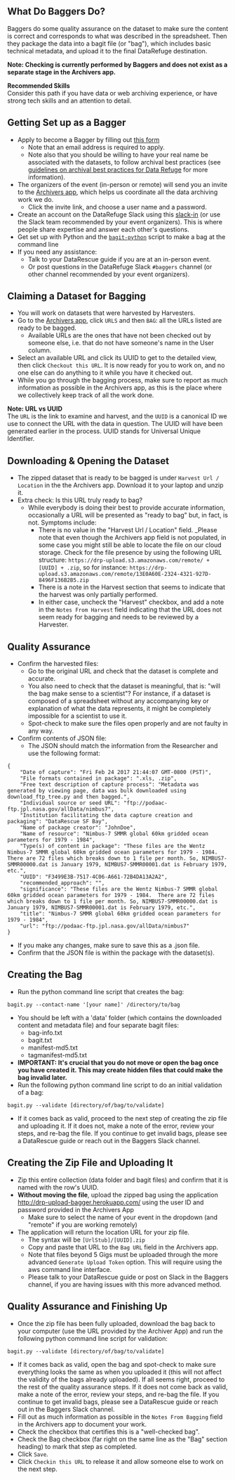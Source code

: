 ## What Do Baggers Do?

Baggers do some quality assurance on the dataset to make sure the content is correct and corresponds to what was described in the spreadsheet. Then they package the data into a bagit file (or "bag"), which includes basic technical metadata, and upload it to the final DataRefuge destination.

**Note: Checking is currently performed by Baggers and does not exist as a separate stage in the Archivers app.**

<div class = "note">
  <strong>Recommended Skills</strong> <br />  
  Consider this path if you have data or web archiving experience, or have strong tech skills and an attention to detail.
</div>

## Getting Set up as a Bagger

- Apply to become a Bagger by filling out [this form](https://docs.google.com/a/temple.edu/forms/d/e/1FAIpQLSfh9YIFnDrc-Cuc0hTd-U37J3D8xw8K7VXmzWkPs6Y5Q0wfVg/viewform)
  	- Note that an email address is required to apply.
	- Note also that you should be willing to have your real name be associated with the datasets, to follow archival best practices (see [guidelines on archival best practices for Data Refuge](http://www.ppehlab.org/blogposts/2017/2/1/data-refuge-rests-on-a-clear-chain-of-custody) for more information).
- The organizers of the event (in-person or remote) will send you an invite to the [Archivers app](http://www.archivers.space/), which helps us coordinate all the data archiving work we do.
  	- Click the invite link, and choose a user name and a password.
- Create an account on the DataRefuge Slack using this [slack-in](https://rauchg-slackin-qonsfhhvxs.now.sh/) (or use the Slack team recommended by your event organizers). This is where people share expertise and answer each other's questions.   
- Get set up with Python and the [`bagit-python`](https://github.com/LibraryOfCongress/bagit-python) script to make a bag at the command line
- If you need any assistance:
     - Talk to your DataRescue guide if you are at an in-person event.
     - Or post questions in the DataRefuge Slack `#baggers` channel (or other channel recommended by your event organizers).

## Claiming a Dataset for Bagging

- You will work on datasets that were harvested by Harvesters.
- Go to the [Archivers app](http://www.archivers.space/), click `URLS` and then `BAG`: all the URLs listed are ready to be bagged.
    - Available URLs are the ones that have not been checked out by someone else, i.e. that do not have someone's name in the User column.
- Select an available URL and click its UUID to get to the detailed view, then click `Checkout this URL`. It is now ready for you to work on, and no one else can do anything to it while you have it checked out.
- While you go through the bagging process, make sure to report as much information as possible in the Archivers app, as this is the place where we collectively keep track of all the work done.

<div class = "note">
  <strong>Note: URL vs UUID</strong> <br />  
  The <code>URL</code> is the link to examine and harvest, and the <code>UUID</code> is a canonical ID we use to connect the URL with the data in question. The UUID will have been generated earlier in the process. UUID stands for Universal Unique Identifier.
</div>

## Downloading & Opening the Dataset

- The zipped dataset that is ready to be bagged is under `Harvest Url / Location` in the the Archivers app. Download it to your laptop and unzip it.
- Extra check: Is this URL truly ready to bag?
    - While everybody is doing their best to provide accurate information, occasionally a URL will be presented as "ready to bag" but, in fact, is not. Symptoms include:
	    - There is no value in the "Harvest Url / Location" field.  _Please note that even though the Archivers app field is not populated, in some case you might still be able to locate the file on our cloud storage. Check for the file presence by using the following URL structure: `https://drp-upload.s3.amazonaws.com/remote/ + [UUID] + .zip`, so for instance: `https://drp-upload.s3.amazonaws.com/remote/13E0A60E-2324-4321-927D-8496F136B2B5.zip`
	    - There is a note in the Harvest section that seems to indicate that the harvest was only partially performed.  
	    - In either case, uncheck the "Harvest" checkbox, and add a note in the `Notes From Harvest` field indicating that the URL does not seem ready for bagging and needs to be reviewed by a Harvester.

## Quality Assurance

- Confirm the harvested files:
    - Go to the original URL and check that the dataset is complete and accurate.
    - You also need to check that the dataset is meaningful, that is: "will the bag make sense to a scientist"?
    For instance, if a dataset is composed of a spreadsheet without any accompanying key or explanation of what the data represents, it might be completely impossible for a scientist to use it.
    - Spot-check to make sure the files open properly and are not faulty in any way.
- Confirm contents of JSON file:
    - The JSON should match the information from the Researcher and use the following format:  
```
{
	"Date of capture": "Fri Feb 24 2017 21:44:07 GMT-0800 (PST)",
	"File formats contained in package": ".xls, .zip",
	"Free text description of capture process": "Metadata was generated by viewing page, data was bulk downloaded using download_ftp_tree.py and then bagged.",
	"Individual source or seed URL": "ftp://podaac-ftp.jpl.nasa.gov/allData/nimbus7",
	"Institution facilitating the data capture creation and packaging": "DataRescue SF Bay",
	"Name of package creator": "JohnDoe",
	"Name of resource": "Nimbus-7 SMMR global 60km gridded ocean parameters for 1979 - 1984",
	"Type(s) of content in package": "These files are the Wentz Nimbus-7 SMMR global 60km gridded ocean parameters for 1979 - 1984.  There are 72 files which breaks down to 1 file per month. So, NIMBUS7-SMMR00000.dat is January 1979, NIMBUS7-SMMR00001.dat is February 1979, etc.",
	"UUID": "F3499E3B-7517-4C06-A661-72B4DA13A2A2",
	"recommended_approach": "",
	"significance": "These files are the Wentz Nimbus-7 SMMR global 60km gridded ocean parameters for 1979 - 1984.  There are 72 files which breaks down to 1 file per month. So, NIMBUS7-SMMR00000.dat is January 1979, NIMBUS7-SMMR00001.dat is February 1979, etc.",
	"title": "Nimbus-7 SMMR global 60km gridded ocean parameters for 1979 - 1984",
	"url": "ftp://podaac-ftp.jpl.nasa.gov/allData/nimbus7"
}
```

- If you make any changes, make sure to save this as a .json file.
- Confirm that the JSON file is within the package with the dataset(s).

## Creating the Bag

- Run the python command line script that creates the bag:
```
bagit.py --contact-name '[your name]' /directory/to/bag
```
- You should be left with a 'data' folder (which contains the downloaded content and metadata file) and four separate bagit files:
    - bag-info.txt
    - bagit.txt
    - manifest-md5.txt
    - tagmanifest-md5.txt
- **IMPORTANT: It's crucial that you do not move or open the bag once you have created it. This may create hidden files that could make the bag invalid later.**
- Run the following python command line script to do an initial validation of a bag:
```
bagit.py --validate [directory/of/bag/to/validate]
```

- If it comes back as valid, proceed to the next step of creating the zip file and uploading it. If it does not, make a note of the error, review your steps, and re-bag the file. If you continue to get invalid bags, please see a DataRescue guide or reach out in the Baggers Slack channel.

## Creating the Zip File and Uploading It

- Zip this entire collection (data folder and bagit files) and confirm that it is named with the row's UUID.
- **Without moving the file**, upload the zipped bag using the application http://drp-upload-bagger.herokuapp.com/ using the user ID and password provided in the Archivers App
  - Make sure to select the name of your event in the dropdown (and "remote" if you are working remotely)
- The application will return the location URL for your zip file.
  - The syntax will be `[UrlStub]/[UUID].zip`
  - Copy and paste that URL to the `Bag URL` field in the Archivers app.
  - Note that files beyond 5 Gigs must be uploaded through the more advanced `Generate Upload Token` option. This will require using the aws command line interface.
  - Please talk to your DataRescue guide or post on Slack in the Baggers channel, if you are having issues with this more advanced method.

## Quality Assurance and Finishing Up

- Once the zip file has been fully uploaded, download the bag back to your computer (use the URL provided by the Archiver App) and run the following python command line script for validation:
```
bagit.py --validate [directory/of/bag/to/validate]
```

- If it comes back as valid, open the bag and spot-check to make sure everything looks the same as when you uploaded it (this will not affect the validity of the bags already uploaded). If all seems right, proceed to the rest of the quality assurance steps. If it does not come back as valid, make a note of the error, review your steps, and re-bag the file. If you continue to get invalid bags, please see a DataRescue guide or reach out in the Baggers Slack channel.
- Fill out as much information as possible in the `Notes From Bagging` field in the Archivers app to document your work.
- Check the checkbox that certifies this is a "well-checked bag".
- Check the Bag checkbox (far right on the same line as the "Bag" section heading) to mark that step as completed.
- Click `Save`.
- Click `Checkin this URL` to release it and allow someone else to work on the next step.
